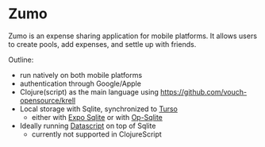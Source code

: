 # Zumo

Zumo is an expense sharing application for mobile platforms. 
It allows users to create pools, add expenses, and settle up with friends.

Outline:
* run natively on both mobile platforms
* authentication through Google/Apple
* Clojure(script) as the main language using https://github.com/vouch-opensource/krell
* Local storage with Sqlite, synchronized to [Turso](https://turso.tech/blog/turso-goes-mobile-with-official-ios-and-android-sdks)
  * either with [Expo Sqlite](https://docs.expo.dev/versions/latest/sdk/sqlite/) or with [Op-Sqlite](https://op-engineering.github.io/op-sqlite/docs/Libsql/start)
* Ideally running [Datascript](https://github.com/tonsky/datascript) on top of Sqlite
  * currently not supported in ClojureScript